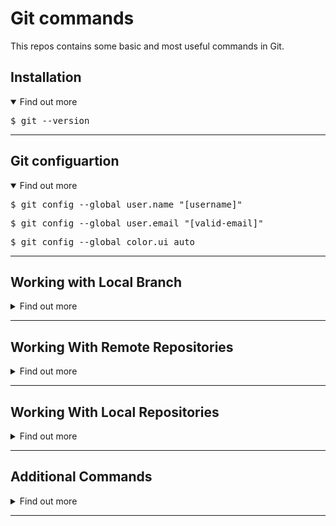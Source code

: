 
# Git commands

This repos contains some basic and most useful commands in Git.

## Installation
<details open>
<summary>Find out more </summary>
 
<pre>$ git --version </pre>

</details>

---

## Git configuartion 
<details open>
<summary>Find out more</summary>

<pre>$ git config --global user.name "[username]" </pre>

<pre>$ git config --global user.email "[valid-email]" </pre>

<pre>$ git config --global color.ui auto </pre>

</details>

---

## Working with Local Branch
<details>
<summary>Find out more </summary>
<br>

- Create a branch

<pre>$ git branch <branch_name> </pre>

<br>
  
- Display all branches

<pre>$ git branch -a </pre>

<br>
  
-  Delete a branch

<pre>$ git branch -d <branch_name> </pre>


<br>
  
- Delete remote branch

<pre>$ git push origin –delete [branchName] </pre>


<br>
  
- Checkout an existing branch

<pre>$ git checkout <branch_name> </pre>


<br>
  
-  Checkout and create a new branch

<pre>$ git checkout -b <new_branch_name> </pre>


<br>
  
- Merge a branch into an active branch

<pre>$ git merge <branch_name> </pre>


<br>
  
- Recover a deleted file and prepare it for commit

<pre>$ git checkout <deleted_file-name> </pre>

  
</details>

---

## Working With Remote Repositories
<details>
<summary>Find out more </summary>

<pre>$ git remote add origin <repository url> </pre>


<br>
  
- git Clone

<pre>$ git clone <remote url> </pre>


<br>
  
- git push

<pre>$ git push -u origin master </pre>


<br>
  
- git push

<pre>$ git pull origin master </pre>


<br>
  
- git fetch

<pre>$ git fetch <remote> <branch> </pre>

</details>

---


## Working With Local Repositories
<details>
<summary>Find out more </summary>


<br>
  
- Create a new Folder

<pre>$ mkdir test </pre>


<br>
  
- Initialize Git

<pre>$ cd test/ </pre>

<pre>$ git init </pre>


<br>
  
- Create Readme file

<pre>$ cat > Readme.md </pre>


<br>
  
- Staging

<pre>$ git add . </pre>

<pre>$ git add <filename> </pre>


<br>
  
- Check status

<pre>$ git status </pre>


<br>
  
-  Committing staged files

<pre>$ git commit -m "Commit message" </pre>


<br>
  
- Remove file

<pre>$ git rm <file_name> </pre>


<br>
  
- logs

<pre>$ git rm <file_name> </pre>

</details>

---

## Additional Commands
<details>
<summary>Find out more </summary>


<br>
  
- git stash

<pre>$ git stash -u </pre>


<br>
  
- brings the stashed work back to the working directory

<pre>$ git stash pop </pre>

<br>
  
- undoing changes

<pre>$ git reset <file> </pre>

<pre>$ git clean -n </pre>


<br>
  
- Define a tag

<pre>$ git tag <tagname> </pre>


<br>
  
- git diff

<pre>$ git diff </pre>

<pre>$ git diff --staged </pre>

<pre>$ git diff <commit1> <commit2> </pre>

</details>

---

